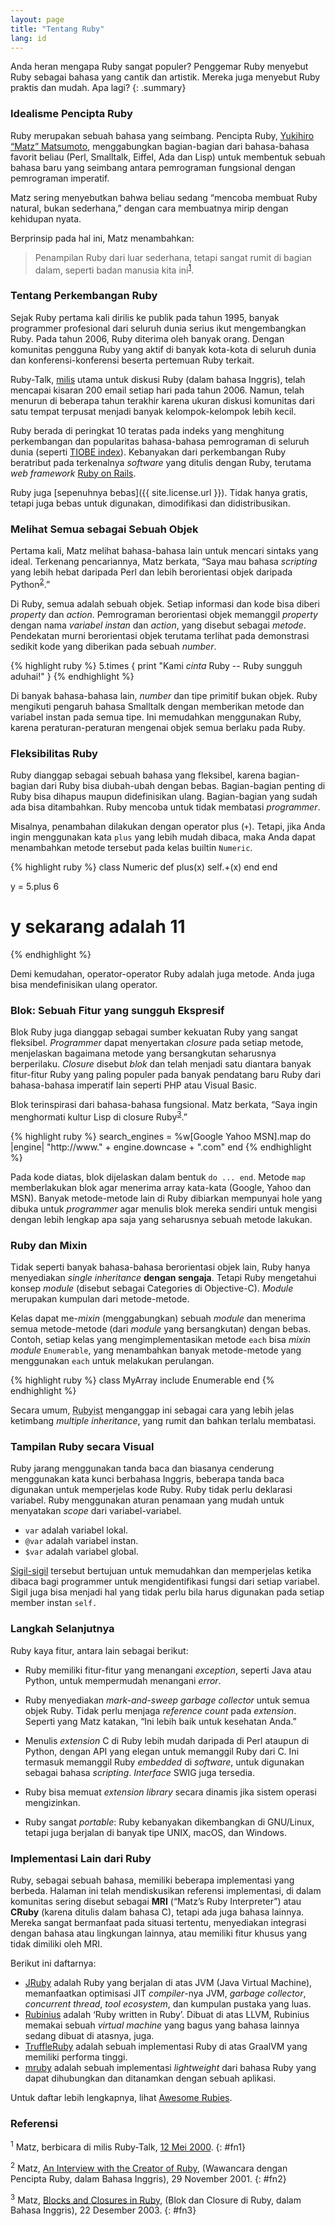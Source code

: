 ```yaml
---
layout: page
title: "Tentang Ruby"
lang: id
---
```


Anda heran mengapa Ruby sangat populer? Penggemar Ruby menyebut Ruby
sebagai bahasa yang cantik dan artistik. Mereka juga menyebut Ruby
praktis dan mudah. Apa lagi?
{: .summary}

### Idealisme Pencipta Ruby

Ruby merupakan sebuah bahasa yang seimbang. Pencipta Ruby, [Yukihiro “Matz”
Matsumoto][matz], menggabungkan bagian-bagian dari bahasa-bahasa favorit
beliau (Perl, Smalltalk, Eiffel, Ada dan Lisp) untuk membentuk sebuah bahasa
baru yang seimbang antara pemrograman fungsional dengan pemrograman
imperatif.

Matz sering menyebutkan bahwa beliau sedang “mencoba membuat Ruby
natural, bukan sederhana,” dengan cara membuatnya mirip dengan kehidupan
nyata.

Berprinsip pada hal ini, Matz menambahkan:

> Penampilan Ruby dari luar sederhana, tetapi sangat rumit di bagian
> dalam, seperti badan manusia kita ini<sup>[1](#fn1)</sup>.

### Tentang Perkembangan Ruby

Sejak Ruby pertama kali dirilis ke publik pada tahun 1995, banyak
programmer profesional dari seluruh dunia serius ikut mengembangkan
Ruby. Pada tahun 2006, Ruby diterima oleh banyak orang. Dengan komunitas
pengguna Ruby yang aktif di banyak kota-kota di seluruh dunia dan
konferensi-konferensi beserta pertemuan Ruby terkait.

Ruby-Talk, [milis](/id/community/mailing-lists/) utama untuk diskusi
Ruby (dalam bahasa Inggris), telah mencapai kisaran 200 email setiap
hari pada tahun 2006. Namun, telah menurun di beberapa tahun terakhir
karena ukuran diskusi komunitas dari satu tempat terpusat menjadi banyak
kelompok-kelompok lebih kecil.

Ruby berada di peringkat 10 teratas pada indeks yang menghitung
perkembangan dan popularitas bahasa-bahasa pemrograman di seluruh dunia
(seperti [TIOBE index][tiobe]). Kebanyakan dari perkembangan Ruby beratribut
pada terkenalnya *software* yang ditulis dengan Ruby, terutama *web framework*
[Ruby on Rails][ror].

Ruby juga [sepenuhnya bebas]({{ site.license.url }}). Tidak hanya gratis,
tetapi juga bebas untuk digunakan, dimodifikasi dan didistribusikan.

### Melihat Semua sebagai Sebuah Objek

Pertama kali, Matz melihat bahasa-bahasa lain untuk mencari sintaks yang
ideal. Terkenang pencariannya, Matz berkata, “Saya mau bahasa *scripting*
yang lebih hebat daripada Perl dan lebih berorientasi objek daripada
Python<sup>[2](#fn2)</sup>.”

Di Ruby, semua adalah sebuah objek. Setiap informasi dan kode bisa diberi
*property* dan *action*. Pemrograman berorientasi objek memanggil *property*
dengan nama *variabel instan* dan *action*, yang disebut sebagai *metode*.
Pendekatan murni berorientasi objek terutama terlihat pada demonstrasi
sedikit kode yang diberikan pada sebuah *number*.

{% highlight ruby %}
5.times { print "Kami *cinta* Ruby -- Ruby sungguh aduhai!" }
{% endhighlight %}

Di banyak bahasa-bahasa lain, *number* dan tipe primitif bukan objek. Ruby
mengikuti pengaruh bahasa Smalltalk dengan memberikan metode dan
variabel instan pada semua tipe. Ini memudahkan menggunakan Ruby, karena
peraturan-peraturan mengenai objek semua berlaku pada Ruby.

### Fleksibilitas Ruby

Ruby dianggap sebagai sebuah bahasa yang fleksibel, karena bagian-bagian
dari Ruby bisa diubah-ubah dengan bebas. Bagian-bagian penting di Ruby
bisa dihapus maupun didefinisikan ulang. Bagian-bagian yang sudah ada
bisa ditambahkan. Ruby mencoba untuk tidak membatasi *programmer*.

Misalnya, penambahan dilakukan dengan operator plus (`+`). Tetapi, jika
Anda ingin menggunakan kata `plus` yang lebih mudah dibaca, maka Anda
dapat menambahkan metode tersebut pada kelas builtin `Numeric`.

{% highlight ruby %}
class Numeric
  def plus(x)
    self.+(x)
  end
end

y = 5.plus 6
# y sekarang adalah 11
{% endhighlight %}

Demi kemudahan, operator-operator Ruby adalah juga metode. Anda juga
bisa mendefinisikan ulang operator.

### Blok: Sebuah Fitur yang sungguh Ekspresif

Blok Ruby juga dianggap sebagai sumber kekuatan Ruby yang sangat
fleksibel. *Programmer* dapat menyertakan *closure* pada setiap metode,
menjelaskan bagaimana metode yang bersangkutan seharusnya berperilaku.
*Closure* disebut *blok* dan telah menjadi satu diantara banyak
fitur-fitur Ruby yang paling populer pada banyak pendatang baru Ruby
dari bahasa-bahasa imperatif lain seperti PHP atau Visual Basic.

Blok terinspirasi dari bahasa-bahasa fungsional. Matz berkata, “Saya
ingin menghormati kultur Lisp di closure Ruby<sup>[3](#fn3)</sup>.”

{% highlight ruby %}
search_engines =
  %w[Google Yahoo MSN].map do |engine|
    "http://www." + engine.downcase + ".com"
  end
{% endhighlight %}

Pada kode diatas, blok dijelaskan dalam bentuk `do ... end`. Metode
`map` memberlakukan blok agar menerima array kata-kata (Google, Yahoo
dan MSN). Banyak metode-metode lain di Ruby dibiarkan mempunyai hole
yang dibuka untuk *programmer* agar menulis blok mereka sendiri untuk
mengisi dengan lebih lengkap apa saja yang seharusnya sebuah metode
lakukan.

### Ruby dan Mixin

Tidak seperti banyak bahasa-bahasa berorientasi objek lain, Ruby hanya
menyediakan *single inheritance* **dengan sengaja**. Tetapi Ruby
mengetahui konsep *module* (disebut sebagai Categories di Objective-C).
*Module* merupakan kumpulan dari metode-metode.

Kelas dapat me-*mixin* (menggabungkan) sebuah *module* dan menerima semua
metode-metode (dari *module* yang bersangkutan) dengan bebas. Contoh,
setiap kelas yang mengimplementasikan metode `each` bisa *mixin module*
`Enumerable`, yang menambahkan banyak metode-metode yang menggunakan
`each` untuk melakukan perulangan.

{% highlight ruby %}
class MyArray
  include Enumerable
end
{% endhighlight %}

Secara umum, <abbr title="Matz telah mendeklarasikan pengguna Ruby
disebut Rubyist">Rubyist</abbr> menganggap ini sebagai cara yang lebih
jelas ketimbang *multiple inheritance*, yang rumit dan bahkan terlalu
membatasi.

### Tampilan Ruby secara Visual

Ruby jarang menggunakan tanda baca dan biasanya cenderung menggunakan
kata kunci berbahasa Inggris, beberapa tanda baca digunakan untuk
memperjelas kode Ruby. Ruby tidak perlu deklarasi variabel. Ruby
menggunakan aturan penamaan yang mudah untuk menyatakan *scope*
dari variabel-variabel.

* `var` adalah variabel lokal.
* `@var` adalah variabel instan.
* `$var` adalah variabel global.

[Sigil-sigil][sigil] tersebut bertujuan untuk memudahkan dan memperjelas
ketika dibaca bagi programmer untuk mengidentifikasi fungsi dari setiap
variabel. Sigil juga bisa menjadi hal yang tidak perlu bila harus
digunakan pada setiap member instan `self.`

### Langkah Selanjutnya

Ruby kaya fitur, antara lain sebagai berikut:

* Ruby memiliki fitur-fitur yang menangani *exception*, seperti Java atau
  Python, untuk mempermudah menangani *error*.

* Ruby menyediakan *mark-and-sweep garbage collector* untuk semua objek
  Ruby. Tidak perlu menjaga *reference count* pada *extension*.
  Seperti yang Matz katakan, “Ini lebih baik untuk kesehatan Anda.”

* Menulis *extension* C di Ruby lebih mudah daripada di Perl ataupun di
  Python, dengan API yang elegan untuk memanggil Ruby dari C. Ini
  termasuk memanggil Ruby *embedded* di *software*, untuk digunakan sebagai
  bahasa *scripting*. *Interface* SWIG juga tersedia.

* Ruby bisa memuat *extension library* secara dinamis jika sistem operasi
  mengizinkan.

* Ruby sangat *portable*: Ruby kebanyakan dikembangkan di GNU/Linux,
  tetapi juga berjalan di banyak tipe UNIX, macOS, dan Windows.

### Implementasi Lain dari Ruby

Ruby, sebagai sebuah bahasa, memiliki beberapa implementasi yang berbeda.
Halaman ini telah mendiskusikan referensi implementasi, di dalam
komunitas sering disebut sebagai **MRI** (“Matz’s Ruby Interpreter”)
atau **CRuby** (karena ditulis dalam bahasa C), tetapi ada juga bahasa lainnya.
Mereka sangat bermanfaat pada situasi tertentu, menyediakan integrasi
dengan bahasa atau lingkungan lainnya, atau memiliki fitur khusus
yang tidak dimiliki oleh MRI.

Berikut ini daftarnya:

* [JRuby][jruby] adalah Ruby yang berjalan di atas JVM (Java Virtual Machine),
  memanfaatkan optimisasi JIT *compiler*-nya JVM, *garbage collector*,
  *concurrent thread*, *tool ecosystem*, dan kumpulan pustaka yang luas.
* [Rubinius][rubinius] adalah ‘Ruby written in Ruby’. Dibuat di atas LLVM,
  Rubinius memakai sebuah *virtual machine* yang bagus yang bahasa lainnya
  sedang dibuat di atasnya, juga.
* [TruffleRuby][truffleruby] adalah sebuah implementasi Ruby di atas GraalVM
  yang memiliki performa tinggi.
* [mruby][mruby] adalah sebuah implementasi *lightweight* dari bahasa Ruby
  yang dapat dihubungkan dan ditanamkan dengan sebuah aplikasi.

Untuk daftar lebih lengkapnya, lihat [Awesome Rubies][awesome-rubies].

### Referensi

<sup>1</sup> Matz, berbicara di milis Ruby-Talk, [12 Mei 2000][blade].
{: #fn1}

<sup>2</sup> Matz, [An Interview with the Creator of Ruby][linuxdevcenter],
(Wawancara dengan Pencipta Ruby, dalam Bahasa Inggris), 29 November
2001.
{: #fn2}

<sup>3</sup> Matz, [Blocks and Closures in Ruby][artima], (Blok dan Closure
di Ruby, dalam Bahasa Inggris), 22 Desember 2003.
{: #fn3}



[matz]: http://www.rubyist.net/~matz/
[blade]: https://blade.ruby-lang.org/ruby-talk/2773
[ror]: http://rubyonrails.org/
[linuxdevcenter]: http://www.linuxdevcenter.com/pub/a/linux/2001/11/29/ruby.html
[artima]: http://www.artima.com/intv/closures2.html
[tiobe]: http://www.tiobe.com/index.php/content/paperinfo/tpci/index.html
[sigil]: http://en.wikipedia.org/wiki/Sigil_%28computer_programming%29
[jruby]: http://jruby.org
[rubinius]: http://rubini.us
[truffleruby]: https://github.com/oracle/truffleruby
[mruby]: http://www.mruby.org/
[awesome-rubies]: https://github.com/planetruby/awesome-rubies
